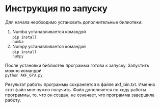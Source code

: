 # Инструкция по запуску

Для начала необходимо установить дополнительные билиотеки:
  1) Numba устанавливается командой<br>
      <code>pip install numba</code>
  2) Numpy устанавливается командой<br>
      <code>pip install numpy</code>
      
После установки библиотек программа готова к запуску. Запустить можно командой<br>
    <code>python AKF_GPU.py</code>

Результат работы программы сохраняется в файле akf_bin.txt. Именно этот файл мне нужно получить. Файл дополняется по ходу работы программы, то, что он создан, не означает, что программа завершила работу.
